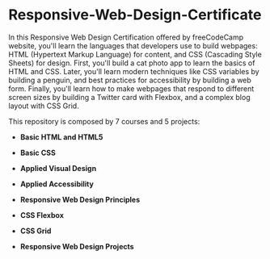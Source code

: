 # Responsive-Web-Design-Certificate
In this Responsive Web Design Certification offered by freeCodeCamp website, you'll learn the languages that developers use to build webpages: HTML (Hypertext Markup Language) for content, and CSS (Cascading Style Sheets) for design.  First, you'll build a cat photo app to learn the basics of HTML and CSS. Later, you'll learn modern techniques like CSS variables by building a penguin, and best practices for accessibility by building a web form.  Finally, you'll learn how to make webpages that respond to different screen sizes by building a Twitter card with Flexbox, and a complex blog layout with CSS Grid.
 
 This repository is composed by 7 courses and 5 projects:
 
 - **Basic HTML and HTML5**
 
 - **Basic CSS**
 
 - **Applied Visual Design**
 
 - **Applied Accessibility**
 
 - **Responsive Web Design Principles**
 
 - **CSS Flexbox**
 
 - **CSS Grid**
 
 - **Responsive Web Design Projects**
